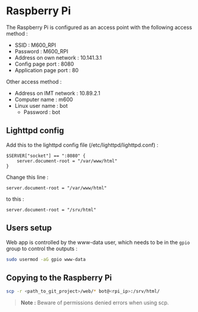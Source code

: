 # Raspberry Pi

The Raspberry Pi is configured as an access point with the following access method :

- SSID : M600_RPI
- Password : M600_RPI
- Address on own network : 10.141.3.1
- Config page port : 8080
- Application page port : 80

Other access method :

- Address on IMT network : 10.89.2.1
- Computer name : m600
- Linux user name : bot
    - Password : bot

## Lighttpd config

Add this to the lighttpd config file (/etc/lighttpd/lighttpd.conf) :

```
$SERVER["socket"] == ":8080" {
	server.document-root = "/var/www/html"
}
```

Change this line :

```
server.document-root = "/var/www/html"
```

to this :

```
server.document-root = "/srv/html"
```

## Users setup

Web app is controlled by the www-data user, which needs to be in the `gpio` group to control the outputs :

```bash
sudo usermod -aG gpio www-data
```

## Copying to the Raspberry Pi

```bash
scp -r <path_to_git_project>/web/* bot@<rpi_ip>:/srv/html/
```

> **Note :**
> Beware of permissions denied errors when using scp.

